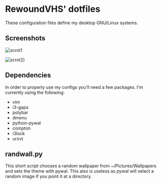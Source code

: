 # RewoundVHS' dotfiles

These configuration files define my desktop GNU/Linux systems.

## Screenshots

![scrot1](https://user-images.githubusercontent.com/23706925/46371416-4f04c580-c656-11e8-840c-6ffbd1fbdf9c.png)

![scrot2](https://user-images.githubusercontent.com/23706925/46371127-7f982f80-c655-11e8-8865-b8cf1ebae6ff.png))

## Dependencies

In order to properly use my configs you'll need a few packages. I'm currently using the following:
- vim
- i3-gaps
- polybar
- dmenu
- python-pywal
- compton
- i3lock
- urxvt

## randwall.py

This short script chooses a random wallpaper from ~/Pictures/Wallpapers and sets the theme with pywal. This also is useless as pywal will select a random image if you point it at a directory.
